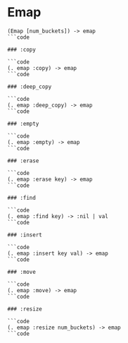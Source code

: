 # Emap

```code
(Emap [num_buckets]) -> emap
```code

### :copy

```code
(. emap :copy) -> emap
```code

### :deep_copy

```code
(. emap :deep_copy) -> emap
```code

### :empty

```code
(. emap :empty) -> emap
```code

### :erase

```code
(. emap :erase key) -> emap
```code

### :find

```code
(. emap :find key) -> :nil | val
```code

### :insert

```code
(. emap :insert key val) -> emap
```code

### :move

```code
(. emap :move) -> emap
```code

### :resize

```code
(. emap :resize num_buckets) -> emap
```code

